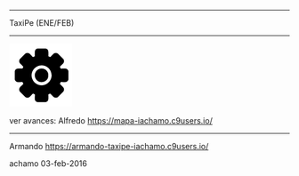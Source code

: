 ******
TaxiPe (ENE/FEB)
******
![Administrador](https://raw.githubusercontent.com/achamogit/taxipe/master/app/assets/images/admin.png)

ver avances:
Alfredo
https://mapa-iachamo.c9users.io/
******
Armando
https://armando-taxipe-iachamo.c9users.io/

achamo 03-feb-2016
